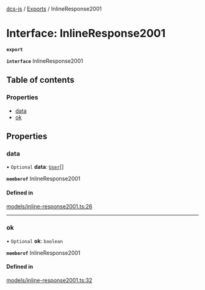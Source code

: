 [dcs-js](../README.md) / [Exports](../modules.md) / InlineResponse2001

# Interface: InlineResponse2001

**`export`**

**`interface`** InlineResponse2001

## Table of contents

### Properties

- [data](InlineResponse2001.md#data)
- [ok](InlineResponse2001.md#ok)

## Properties

### <a id="data" name="data"></a> data

• `Optional` **data**: [`User`](User.md)[]

**`memberof`** InlineResponse2001

#### Defined in

[models/inline-response2001.ts:26](https://github.com/unfoldingWord/dcs-js/blob/c677a54/models/inline-response2001.ts#L26)

___

### <a id="ok" name="ok"></a> ok

• `Optional` **ok**: `boolean`

**`memberof`** InlineResponse2001

#### Defined in

[models/inline-response2001.ts:32](https://github.com/unfoldingWord/dcs-js/blob/c677a54/models/inline-response2001.ts#L32)
